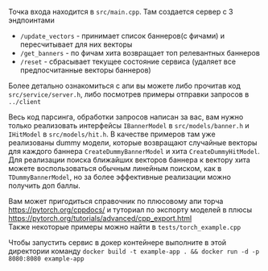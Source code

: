 Точка входа находится в `src/main.cpp`. Там создается сервер с 3 эндпоинтами
* `/update_vectors` - принимает список баннеров(с фичами) и пересчитывает для них векторы
* `/get_banners` - по фичам хита возвращает топ релевантных баннеров
* `/reset` - сбрасывает текущее состояние сервиса (удаляет все предпосчитанные векторы баннеров)

Более детально ознакомиться с апи вы можете либо прочитав код `src/service/server.h`, либо посмотрев примеры отправки запросов в `../client`

Весь код парсинга, обработки запросов написан за вас, вам нужно только реализовать интерфейсы `IBannerModel` в `src/models/banner.h` и `IHitModel` в `src/models/hit.h`.
В качестве примеров там уже реализованы dummy модели, которые возвращают случайные векторы для каждого баннера `CreateDummyBannerModel` и хита `CreateDummyHitModel`.  
Для реализации поиска ближайших векторов баннера к вектору хита можете воспользоваться обычным линейным поиском, как в `TDummyBannerModel`, но за более эффективные реализации можно получить доп баллы.


Вам может пригодиться справочник по плюсовому апи торча https://pytorch.org/cppdocs/ и туториал по экспорту моделей в плюсы https://pytorch.org/tutorials/advanced/cpp_export.html  
Также некоторые примеры можно найти в `tests/torch_example.cpp`


Чтобы запустить сервис в докер контейнере выполните в этой директории команду
`docker build -t example-app . && docker run -d -p 8080:8080 example-app`
